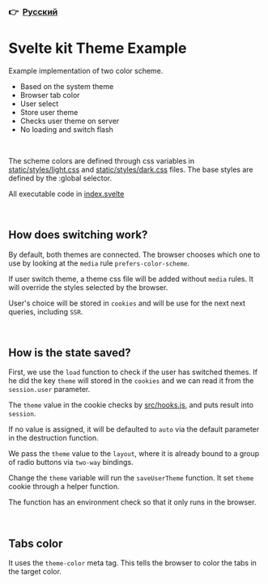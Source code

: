 ### 👉  [Русский](README-RU.md)
# Svelte kit Theme Example

Example implementation of two color scheme.
- Based on the system theme
- Browser tab color
- User select
- Store user theme
- Checks user theme on server
- No loading and switch flash

<br>

The scheme colors are defined through css variables in [static/styles/light.css](static/styles/light.css) and [static/styles/dark.css](static/styles/dark.css) files. The base styles are defined by the :global selector.

All executable code in [index.svelte](src/routes/index.svelte)

<br>

## How does switching work?
By default, both themes are connected. The browser chooses which one to use by looking at the `media` rule `prefers-color-scheme`.

If user switch theme, a theme css file will be added without `media` rules. It will override the styles selected by the browser.

User's choice will be stored in `cookies` and will be use for the next next queries, including `SSR`.

<br>

## How is the state saved?
First, we use the `load` function to check if the user has switched themes. If he did the key `theme` will stored in the `cookies` and we can read it from the `session.user` parameter.

The `theme` value in the cookie checks by [src/hooks.js](src/hooks.js), and puts result into `session`.

If no value is assigned, it will be defaulted to `auto` via the default parameter in the destruction function.

We pass the `theme` value to the `layout`, where it is already bound to a group of radio buttons via `two-way` bindings.

Change the `theme` variable will run the `saveUserTheme` function. It set `theme` cookie through a helper function.

The function has an environment check so that it only runs in the browser.

<br>

## Tabs color
It uses the `theme-color` meta tag. This tells the browser to color the tabs in the target color.
